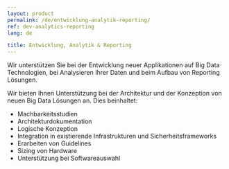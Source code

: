 ```yaml
---
layout: product
permalink: /de/entwicklung-analytik-reporting/
ref: dev-analytics-reporting
lang: de

title: Entwicklung, Analytik & Reporting
---
```


Wir unterstützen Sie bei der Entwicklung neuer Applikationen auf Big Data Technologien, bei Analysieren Ihrer Daten und beim Aufbau von Reporting Lösungen.

Wir bieten Ihnen Unterstützung bei der Architektur und der Konzeption von neuen Big Data Lösungen an. Dies beinhaltet:


- Machbarkeitsstudien
- Architekturdokumentation
- Logische Konzeption
- Integration in existierende Infrastrukturen und Sicherheitsframeworks
- Erarbeiten von Guidelines
- Sizing von Hardware
- Unterstützung bei Softwareauswahl
